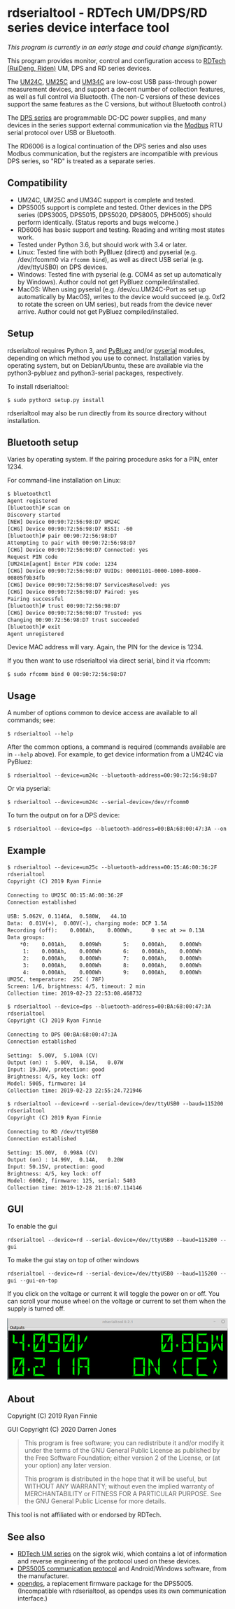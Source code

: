 # rdserialtool - RDTech UM/DPS/RD series device interface tool

*This program is currently in an early stage and could change significantly.*

This program provides monitor, control and configuration access to [RDTech (RuiDeng, Riden)](https://rdtech.aliexpress.com/store/923042) UM, DPS and RD series devices.

The [UM24C](https://www.aliexpress.com/item/RD-UM24-UM24C-for-APP-USB-2-0-LCD-Display-Voltmeter-ammeter-battery-charge-voltage-current/32845522857.html), [UM25C](https://www.aliexpress.com/store/product/RD-UM25-UM25C-for-APP-USB-2-0-Type-C-LCD-Voltmeter-ammeter-voltage-current-meter/923042_32855845265.html) and [UM34C](https://www.aliexpress.com/store/product/RD-UM34-UM34C-for-APP-USB-3-0-Type-C-DC-Voltmeter-ammeter-voltage-current-meter/923042_32880908871.html) are low-cost USB pass-through power measurement devices, and support a decent number of collection features, as well as full control via Bluetooth.  (The non-C versions of these devices support the same features as the C versions, but without Bluetooth control.)

The [DPS series](https://rdtech.aliexpress.com/store/923042) are programmable DC-DC power supplies, and many devices in the series support external communication via the [Modbus](https://en.wikipedia.org/wiki/Modbus) RTU serial protocol over USB or Bluetooth.

The RD6006 is a logical continuation of the DPS series and also uses Modbus communication, but the registers are incompatible with previous DPS series, so "RD" is treated as a separate series.

## Compatibility

 * UM24C, UM25C and UM34C support is complete and tested.
 * DPS5005 support is complete and tested.  Other devices in the DPS series (DPS3005, DPS5015, DPS5020, DPS8005, DPH5005) should perform identically.  (Status reports and bugs welcome.)
 * RD6006 has basic support and testing.  Reading and writing most states work.
 * Tested under Python 3.6, but should work with 3.4 or later.
 * Linux: Tested fine with both PyBluez (direct) and pyserial (e.g. /dev/rfcomm0 via ```rfcomm bind```), as well as direct USB serial (e.g. /dev/ttyUSB0) on DPS devices.
 * Windows: Tested fine with pyserial (e.g. COM4 as set up automatically by Windows).  Author could not get PyBluez compiled/installed.
 * MacOS: When using pyserial (e.g. /dev/cu.UM24C-Port as set up automatically by MacOS), writes to the device would succeed (e.g. 0xf2 to rotate the screen on UM series), but reads from the device never arrive.  Author could not get PyBluez compiled/installed.

## Setup

rdserialtool requires Python 3, and [PyBluez](https://pypi.org/project/PyBluez/) and/or [pyserial](https://pypi.org/project/pyserial/) modules, depending on which method you use to connect.  Installation varies by operating system, but on Debian/Ubuntu, these are available via the python3-pybluez and python3-serial packages, respectively.

To install rdserialtool:

```
$ sudo python3 setup.py install
```

rdserialtool may also be run directly from its source directory without installation.

## Bluetooth setup

Varies by operating system.  If the pairing procedure asks for a PIN, enter 1234.

For command-line installation on Linux:

```
$ bluetoothctl
Agent registered
[bluetooth]# scan on
Discovery started
[NEW] Device 00:90:72:56:98:D7 UM24C
[CHG] Device 00:90:72:56:98:D7 RSSI: -60
[bluetooth]# pair 00:90:72:56:98:D7
Attempting to pair with 00:90:72:56:98:D7
[CHG] Device 00:90:72:56:98:D7 Connected: yes
Request PIN code
[UM241m[agent] Enter PIN code: 1234
[CHG] Device 00:90:72:56:98:D7 UUIDs: 00001101-0000-1000-8000-00805f9b34fb
[CHG] Device 00:90:72:56:98:D7 ServicesResolved: yes
[CHG] Device 00:90:72:56:98:D7 Paired: yes
Pairing successful
[bluetooth]# trust 00:90:72:56:98:D7
[CHG] Device 00:90:72:56:98:D7 Trusted: yes
Changing 00:90:72:56:98:D7 trust succeeded
[bluetooth]# exit
Agent unregistered
```

Device MAC address will vary.  Again, the PIN for the device is 1234.

If you then want to use rdserialtool via direct serial, bind it via rfcomm:

```
$ sudo rfcomm bind 0 00:90:72:56:98:D7
```

## Usage

A number of options common to device access are available to all commands; see:

```
$ rdserialtool --help
```

After the common options, a command is required (commands available are in ```--help``` above).  For example, to get device information from a UM24C via PyBluez:

```
$ rdserialtool --device=um24c --bluetooth-address=00:90:72:56:98:D7
```

Or via pyserial:

```
$ rdserialtool --device=um24c --serial-device=/dev/rfcomm0
```

To turn the output on for a DPS device:

```
$ rdserialtool --device=dps --bluetooth-address=00:BA:68:00:47:3A --on
```

## Example

```
$ rdserialtool --device=um25c --bluetooth-address=00:15:A6:00:36:2F
rdserialtool
Copyright (C) 2019 Ryan Finnie

Connecting to UM25C 00:15:A6:00:36:2F
Connection established

USB: 5.062V, 0.1146A,  0.580W,   44.1Ω
Data:  0.01V(+),  0.00V(-), charging mode: DCP 1.5A
Recording (off):    0.000Ah,    0.000Wh,      0 sec at >= 0.13A
Data groups:
    *0:    0.001Ah,    0.009Wh       5:    0.000Ah,    0.000Wh
     1:    0.000Ah,    0.000Wh       6:    0.000Ah,    0.000Wh
     2:    0.000Ah,    0.000Wh       7:    0.000Ah,    0.000Wh
     3:    0.000Ah,    0.000Wh       8:    0.000Ah,    0.000Wh
     4:    0.000Ah,    0.000Wh       9:    0.000Ah,    0.000Wh
UM25C, temperature:  25C ( 78F)
Screen: 1/6, brightness: 4/5, timeout: 2 min
Collection time: 2019-02-23 22:53:08.468732
```

```
$ rdserialtool --device=dps --bluetooth-address=00:BA:68:00:47:3A
rdserialtool
Copyright (C) 2019 Ryan Finnie

Connecting to DPS 00:BA:68:00:47:3A
Connection established

Setting:  5.00V,  5.100A (CV)
Output (on) :  5.00V,  0.15A,   0.07W
Input: 19.30V, protection: good
Brightness: 4/5, key lock: off
Model: 5005, firmware: 14
Collection time: 2019-02-23 22:55:24.721946
```

```
$ rdserialtool --device=rd --serial-device=/dev/ttyUSB0 --baud=115200
rdserialtool
Copyright (C) 2019 Ryan Finnie

Connecting to RD /dev/ttyUSB0
Connection established

Setting: 15.00V,  0.998A (CV)
Output (on) : 14.99V,  0.14A,   0.20W
Input: 50.15V, protection: good
Brightness: 4/5, key lock: off
Model: 60062, firmware: 125, serial: 5403
Collection time: 2019-12-28 21:16:07.114146
```
## GUI

To enable the gui 

```
rdserialtool --device=rd --serial-device=/dev/ttyUSB0 --baud=115200 --gui
```

To make the gui stay on top of other windows 

```
rdserialtool --device=rd --serial-device=/dev/ttyUSB0 --baud=115200 --gui --gui-on-top
```

If you click on the voltage or current it will toggle the power on or off. You can scroll your mouse wheel on the voltage or current to set them when the supply is turned off.

![GUI in operation](/gui.gif)


## About

Copyright (C) 2019 Ryan Finnie

GUI Copyright (C) 2020 Darren Jones

> This program is free software; you can redistribute it and/or modify it under the terms of the GNU General Public License as published by the Free Software Foundation; either version 2 of the License, or (at your option) any later version.
>
> This program is distributed in the hope that it will be useful, but WITHOUT ANY WARRANTY; without even the implied warranty of MERCHANTABILITY or FITNESS FOR A PARTICULAR PURPOSE.  See the GNU General Public License for more details.

This tool is not affiliated with or endorsed by RDTech.

## See also

* [RDTech UM series](https://sigrok.org/wiki/RDTech_UM_series) on the sigrok wiki, which contains a lot of information and reverse engineering of the protocol used on these devices.
* [DPS5005 communication protocol](https://www.mediafire.com/folder/3iogirsx1s0vp/DPS_communication_upper_computer#napmdzd4qt2dt) and Android/Windows software, from the manufacturer.
* [opendps](https://github.com/kanflo/opendps), a replacement firmware package for the DPS5005.  (Incompatible with rdserialtool, as opendps uses its own communication interface.)
